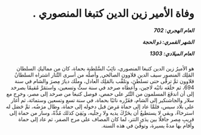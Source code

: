 <h1 dir="rtl">وفاة الأمير زين الدين كتبغا المنصوري .</h1>

<h5 dir="rtl">العام الهجري:  702

الشهر القمري: ذو الحجة

العام الميلادي: 1303</h5>

<p dir="rtl">هو الأميرُ زين الدين كتبغا المنصوري، نائِبُ السَّلطنة بحماة، كان من مماليكِ السلطان المَلِك المنصور سيف الدينِ قلاوون الصالحي, وأصلُه من أسرى التَّتار اشتراه السلطانُ قلاوون ثمَّ ترقَّى حتى تسلطنَ، وتلقَّب بالمَلِك العادل، وملَك ديارَ مِصرَ والشام في سنة 694، ثم خلَعَه نائبُه لاجين، وأعطاه صرخد في سنة ستٍّ وتسعين، واستمَرَّ مُقيمًا بصرخد إلى أن اندفَعَ المسلمون من التَّتَر على حمص، فوصل كتبغا من صرخد إلى مصر، وخرج مع سلار والجاشنكير إلى الشام، فقَرَّره نائبًا بحماة، في سنة تسع وتسعين وستمائة، ثم أغار على بلاد سيس، فلمَّا عاد إلى حماة مَرِضَ قبل دخوله إلى حماة، وطال مرَضُه، ثمَّ حَصَل له استرخاءٌ، وبقي لا يستطيعُ أن يحَرِّكَ يديه ولا رِجلَيه، وبَقِيَ كذلك مُدَّةً، وسار من حماة إلى قريبِ مِصر جافلًا بين يدَي التتر، لما كان المصاف على مرج الصفر، ثم عاد إلى حماة وأقام بها مدةً يسيرة، وتوفِّيَ في هذه السنة.</p></br>

